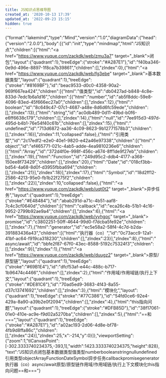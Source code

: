```yaml
---
title: JS知识点思维导图
created_at: '2020-10-13 17:39'
updated_at: '2022-09-23 15:15'
hidden: true
---
```


{"format":"lakemind","type":"Mind","version":"1.0","diagramData":{"head":{"version":"2.0.0"},"body":\[{"id":"init","type":"mindmap","html":"JS知识点","children":\[{"html":"\<a href="https://www.yuque.com/zackdk/web/zmu3a7" target="\_blank">​闭包</a>","layout":{"quadrant":1},"treeEdge":{"stroke":"#A287E1"},"id":"f40ba346-0e9d-496e-8897-1f8ca7b39861","children":\[],"zIndex":0},{"html":"\<a href="https://www.yuque.com/zackdk/web/fg3ebe" target="\_blank">​基本数据类型</a>","layout":{"quadrant":1},"treeEdge":{"stroke":"#8169BF"},"id":"beac9533-d0c0-4358-90a2-969f667ea424","children":\[{"html":"​值类型","id":"db0427ad-b848-4c8e-833d-7edc1b6a1d16","children":\[{"html":"​number","id":"ab5f8ddc-59e8-4096-83ed-45f666ec27a0","children":\[],"zIndex":12},{"html":"​boolean","id":"8c649c47-07c1-4687-a48e-8d6d6fc59ede","children":\[],"zIndex":13},{"html":"​string","id":"ac0db489-0d11-49bd-b0f6-e6ff6638c179","children":\[],"zIndex":14},{"html":"​null","id":"7ee915d3-497d-495d-b4b1-76e54f40c61b","children":\[],"zIndex":15},{"html":"​undefined","id":"713d6872-aa36-4c09-8623-9b12771578b3","children":\[],"zIndex":16}],"zIndex":11,"collapsed":false},{"html":"​引用类型","id":"2c17edf2-e2e0-40e1-9820-e42a46e97338","children":\[{"html":"​object","id":"ef465771-021c-4ab5-adde-4ea9810236e6","children":\[{"html":"​Array","id":"372d4f0e-998f-456c-a674-8ff1de9f27eb","children":\[],"zIndex":19},{"html":"​Function","id":"249d95c2-ddb4-4177-a368-150ee8f73429","children":\[],"zIndex":20},{"html":"​Date","id":"018cf3bb-bd54-4a68-8d0f-d3955fbba694","children":\[],"zIndex":21}],"zIndex":18}],"zIndex":17},{"html":"​Symbol","id":"18d2ff12-2586-4213-95e0-fb1b22f275f2","children":\[],"zIndex":22}],"zIndex":10,"collapsed":false},{"html":"\<a href="https://www.yuque.com/zackdk/web/uqt0t2" target="\_blank">​异步任务</a>","layout":{"quadrant":1},"treeEdge":{"stroke":"#E48484"},"id":"abab291d-a71c-4b51-aaf8-7c4c3cf0640d","children":\[{"html":"​callback","id":"eca26c4b-51b1-4c16-9952-2799b92ae9a4","children":\[],"zIndex":6},{"html":"\<a href="https://www.yuque.com/zackdk/web/vyhgoc" target="\_blank">​promise</a>","id":"c3802251-50ff-4644-99d0-f7dcba5fe92e","children":\[],"zIndex":7},{"html":"​generator","id":"ec5e58a2-58f4-4c7d-b2da-391883436a43","children":\[{"html":"​执行器（co）","id":"0c73acc9-12a1-41bf-ac64-f919ca318230","children":\[],"zIndex":23}],"zIndex":8},{"html":"​async/await","id":"bbfe2f87-67f0-43ec-8588-5192c75324f3","children":\[],"zIndex":9}],"zIndex":1},{"html":"\<a href="https://www.yuque.com/zackdk/web/duugz2" target="\_blank">​原型/原型链</a>","layout":{"quadrant":1},"treeEdge":{"stroke":"#69B1E4"},"id":"dfcf53af-e44c-488c-b717-1b96474c4466","children":\[],"zIndex":2},{"html":"​作用域/作用域链/执行上下文","layout":{"quadrant":1},"treeEdge":{"stroke":"#DE81C6"},"id":"70ad5ed9-3683-4f43-8a55-d37c13741692","children":\[],"zIndex":3},{"html":"​模块化","layout":{"quadrant":1},"treeEdge":{"stroke":"#77C386"},"id":"54fd0ce6-92e4-429a-8a90-a39b2e0f2094","children":\[],"zIndex":4},{"html":"​this指向问题","layout":{"quadrant":1},"treeEdge":{"stroke":"#DFB85D"},"id":"38f17061-01e0-410e-ac9e-f9d02a5270ba","children":\[],"zIndex":5},{"html":"​==和===","layout":{"quadrant":1},"treeEdge":{"stroke":"#A287E1"},"id":"a02ac193-2d06-4d8e-bf78-4fb9d8ffa86c","children":\[],"zIndex":24}],"zIndex":25,"x":-214,"y":0}]},"viewportSetting":{"zoom":1,"tlCanvasPoint":\[-302.3333740234375,-393,1],"width":1423.3333740234375,"height":828},"text":"JS知识点​闭包​基本数据类型​值类型​number​boolean​string​null​undefined​引用类型​object​Array​Function​Date​Symbol​异步任务​callback​promise​generator​执行器（co）​async/await​原型/原型链​作用域/作用域链/执行上下文​模块化​this指向问题​==和==="}
